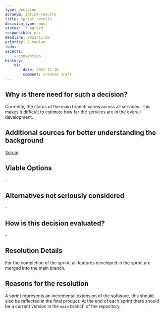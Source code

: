 ```yaml
---
type: decision
acronym: sprint-results
title: Sprint results
decision_type: must
status: _3_agreed
responsible: psc
deadline: 2021-11-20
priority: 2-medium
todo:
aspects:
    - convention
history:
    v1:
        date: 2021-11-18
        comment: created draft
---
```


## Why is there need for such a decision?
Currently, the status of the main branch varies across all services. This makes it difficult to estimate how far the services are in the overall development. 

## Additional sources for better understanding the background
[Scrum](https://de.wikipedia.org/wiki/Scrum)

## Viable Options
\-

## Alternatives not seriously considered
\-

## How is this decision evaluated?
\-

## Resolution Details
For the completion of the sprint, all features developed in the sprint are merged into the main branch.

## Reasons for the resolution
A sprint represents an incremental extension of the software, this should also be reflected in the final product. At the end of each sprint there should be a current version in the `main` branch of the repository.
